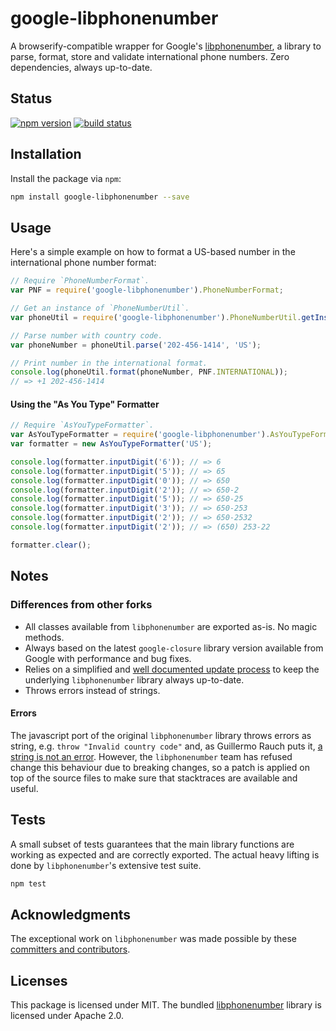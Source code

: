 # google-libphonenumber

A browserify-compatible wrapper for Google's [libphonenumber](https://code.google.com/p/libphonenumber/), a library to parse, format, store and validate international phone numbers.
Zero dependencies, always up-to-date.

## Status

[![npm version][npm-image]][npm-url]
[![build status][travis-image]][travis-url]

## Installation

Install the package via `npm`:

```sh
npm install google-libphonenumber --save
```

## Usage

Here's a simple example on how to format a US-based number in the international phone number format:

```js
// Require `PhoneNumberFormat`.
var PNF = require('google-libphonenumber').PhoneNumberFormat;

// Get an instance of `PhoneNumberUtil`.
var phoneUtil = require('google-libphonenumber').PhoneNumberUtil.getInstance();

// Parse number with country code.
var phoneNumber = phoneUtil.parse('202-456-1414', 'US');

// Print number in the international format.
console.log(phoneUtil.format(phoneNumber, PNF.INTERNATIONAL));
// => +1 202-456-1414
```

#### Using the "As You Type" Formatter

```js
// Require `AsYouTypeFormatter`.
var AsYouTypeFormatter = require('google-libphonenumber').AsYouTypeFormatter;
var formatter = new AsYouTypeFormatter('US');

console.log(formatter.inputDigit('6')); // => 6
console.log(formatter.inputDigit('5')); // => 65
console.log(formatter.inputDigit('0')); // => 650
console.log(formatter.inputDigit('2')); // => 650-2
console.log(formatter.inputDigit('5')); // => 650-25
console.log(formatter.inputDigit('3')); // => 650-253
console.log(formatter.inputDigit('2')); // => 650-2532
console.log(formatter.inputDigit('2')); // => (650) 253-22

formatter.clear();
```

## Notes

### Differences from other forks

* All classes available from `libphonenumber` are exported as-is. No magic methods.
* Always based on the latest `google-closure` library version available from Google with performance and bug fixes.
* Relies on a simplified and [well documented update process](https://github.com/seegno/google-libphonenumber/blob/master/bin/update) to keep the underlying `libphonenumber` library always up-to-date.
* Throws errors instead of strings.

#### Errors

The javascript port of the original `libphonenumber` library throws errors as string, e.g. `throw "Invalid country code"` and, as Guillermo Rauch puts it, [a string is not an error](http://www.devthought.com/2011/12/22/a-string-is-not-an-error/). However, the `libphonenumber` team has refused change this behaviour due to breaking changes, so a patch is applied on top of the source files to make sure that stacktraces are available and useful.

## Tests

A small subset of tests guarantees that the main library functions are working as expected and are correctly exported. The actual heavy lifting is done by `libphonenumber`'s extensive test suite.

```sh
npm test
```

## Acknowledgments

The exceptional work on `libphonenumber` was made possible by these [committers and contributors](https://github.com/googlei18n/libphonenumber/graphs/contributors).

## Licenses

This package is licensed under MIT. The bundled [libphonenumber](https://github.com/googlei18n/libphonenumber/blob/master/LICENSE) library is licensed under Apache 2.0.

[npm-image]: https://img.shields.io/npm/v/google-libphonenumber.svg?style=flat-square
[npm-url]: https://npmjs.org/package/google-libphonenumber
[travis-image]: https://img.shields.io/travis/seegno/google-libphonenumber.svg?style=flat-square
[travis-url]: https://travis-ci.org/seegno/google-libphonenumber
